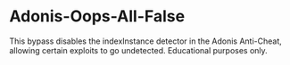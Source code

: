 # Adonis-Oops-All-False
This bypass disables the indexInstance detector in the Adonis Anti-Cheat, allowing certain exploits to go undetected. Educational purposes only.

